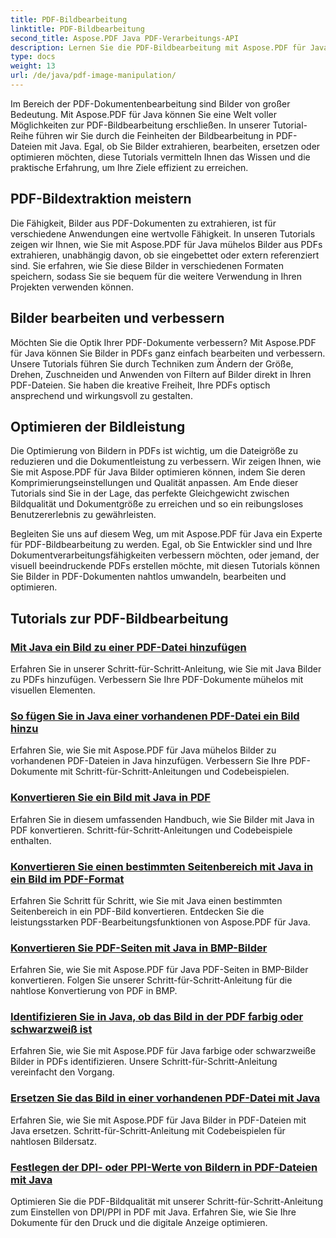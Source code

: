 ```yaml
---
title: PDF-Bildbearbeitung
linktitle: PDF-Bildbearbeitung
second_title: Aspose.PDF Java PDF-Verarbeitungs-API
description: Lernen Sie die PDF-Bildbearbeitung mit Aspose.PDF für Java. Transformieren, bearbeiten und optimieren Sie Bilder in Ihren PDF-Dokumenten mühelos.
type: docs
weight: 13
url: /de/java/pdf-image-manipulation/
---
```


Im Bereich der PDF-Dokumentenbearbeitung sind Bilder von großer Bedeutung. Mit Aspose.PDF für Java können Sie eine Welt voller Möglichkeiten zur PDF-Bildbearbeitung erschließen. In unserer Tutorial-Reihe führen wir Sie durch die Feinheiten der Bildbearbeitung in PDF-Dateien mit Java. Egal, ob Sie Bilder extrahieren, bearbeiten, ersetzen oder optimieren möchten, diese Tutorials vermitteln Ihnen das Wissen und die praktische Erfahrung, um Ihre Ziele effizient zu erreichen.

## PDF-Bildextraktion meistern

Die Fähigkeit, Bilder aus PDF-Dokumenten zu extrahieren, ist für verschiedene Anwendungen eine wertvolle Fähigkeit. In unseren Tutorials zeigen wir Ihnen, wie Sie mit Aspose.PDF für Java mühelos Bilder aus PDFs extrahieren, unabhängig davon, ob sie eingebettet oder extern referenziert sind. Sie erfahren, wie Sie diese Bilder in verschiedenen Formaten speichern, sodass Sie sie bequem für die weitere Verwendung in Ihren Projekten verwenden können.

## Bilder bearbeiten und verbessern

Möchten Sie die Optik Ihrer PDF-Dokumente verbessern? Mit Aspose.PDF für Java können Sie Bilder in PDFs ganz einfach bearbeiten und verbessern. Unsere Tutorials führen Sie durch Techniken zum Ändern der Größe, Drehen, Zuschneiden und Anwenden von Filtern auf Bilder direkt in Ihren PDF-Dateien. Sie haben die kreative Freiheit, Ihre PDFs optisch ansprechend und wirkungsvoll zu gestalten.

## Optimieren der Bildleistung

Die Optimierung von Bildern in PDFs ist wichtig, um die Dateigröße zu reduzieren und die Dokumentleistung zu verbessern. Wir zeigen Ihnen, wie Sie mit Aspose.PDF für Java Bilder optimieren können, indem Sie deren Komprimierungseinstellungen und Qualität anpassen. Am Ende dieser Tutorials sind Sie in der Lage, das perfekte Gleichgewicht zwischen Bildqualität und Dokumentgröße zu erreichen und so ein reibungsloses Benutzererlebnis zu gewährleisten.

Begleiten Sie uns auf diesem Weg, um mit Aspose.PDF für Java ein Experte für PDF-Bildbearbeitung zu werden. Egal, ob Sie Entwickler sind und Ihre Dokumentverarbeitungsfähigkeiten verbessern möchten, oder jemand, der visuell beeindruckende PDFs erstellen möchte, mit diesen Tutorials können Sie Bilder in PDF-Dokumenten nahtlos umwandeln, bearbeiten und optimieren.

## Tutorials zur PDF-Bildbearbeitung
### [Mit Java ein Bild zu einer PDF-Datei hinzufügen](./add-image-to-pdf-using-java/)
Erfahren Sie in unserer Schritt-für-Schritt-Anleitung, wie Sie mit Java Bilder zu PDFs hinzufügen. Verbessern Sie Ihre PDF-Dokumente mühelos mit visuellen Elementen.
### [So fügen Sie in Java einer vorhandenen PDF-Datei ein Bild hinzu](./add-image-to-an-existing-pdf-file-in-java/)
Erfahren Sie, wie Sie mit Aspose.PDF für Java mühelos Bilder zu vorhandenen PDF-Dateien in Java hinzufügen. Verbessern Sie Ihre PDF-Dokumente mit Schritt-für-Schritt-Anleitungen und Codebeispielen.
### [Konvertieren Sie ein Bild mit Java in PDF](./convert-an-image-to-pdf-using-java/)
Erfahren Sie in diesem umfassenden Handbuch, wie Sie Bilder mit Java in PDF konvertieren. Schritt-für-Schritt-Anleitungen und Codebeispiele enthalten.
### [Konvertieren Sie einen bestimmten Seitenbereich mit Java in ein Bild im PDF-Format](./convert-particular-page-region-to-image-in-pdf-using-java/)
Erfahren Sie Schritt für Schritt, wie Sie mit Java einen bestimmten Seitenbereich in ein PDF-Bild konvertieren. Entdecken Sie die leistungsstarken PDF-Bearbeitungsfunktionen von Aspose.PDF für Java.
### [Konvertieren Sie PDF-Seiten mit Java in BMP-Bilder](./convert-pdf-pages-to-bmp-image-using-java/)
Erfahren Sie, wie Sie mit Aspose.PDF für Java PDF-Seiten in BMP-Bilder konvertieren. Folgen Sie unserer Schritt-für-Schritt-Anleitung für die nahtlose Konvertierung von PDF in BMP.
### [Identifizieren Sie in Java, ob das Bild in der PDF farbig oder schwarzweiß ist](./identify-if-image-inside-pdf-is-colored-or-black-and-white-in-java/)
Erfahren Sie, wie Sie mit Aspose.PDF für Java farbige oder schwarzweiße Bilder in PDFs identifizieren. Unsere Schritt-für-Schritt-Anleitung vereinfacht den Vorgang.
### [Ersetzen Sie das Bild in einer vorhandenen PDF-Datei mit Java](./replace-image-in-existing-pdf-file-using-java/)
Erfahren Sie, wie Sie mit Aspose.PDF für Java Bilder in PDF-Dateien mit Java ersetzen. Schritt-für-Schritt-Anleitung mit Codebeispielen für nahtlosen Bildersatz.
### [Festlegen der DPI- oder PPI-Werte von Bildern in PDF-Dateien mit Java](./setting-dpi-or-ppi-of-images-in-pdf-using-java/)
Optimieren Sie die PDF-Bildqualität mit unserer Schritt-für-Schritt-Anleitung zum Einstellen von DPI/PPI in PDF mit Java. Erfahren Sie, wie Sie Ihre Dokumente für den Druck und die digitale Anzeige optimieren.